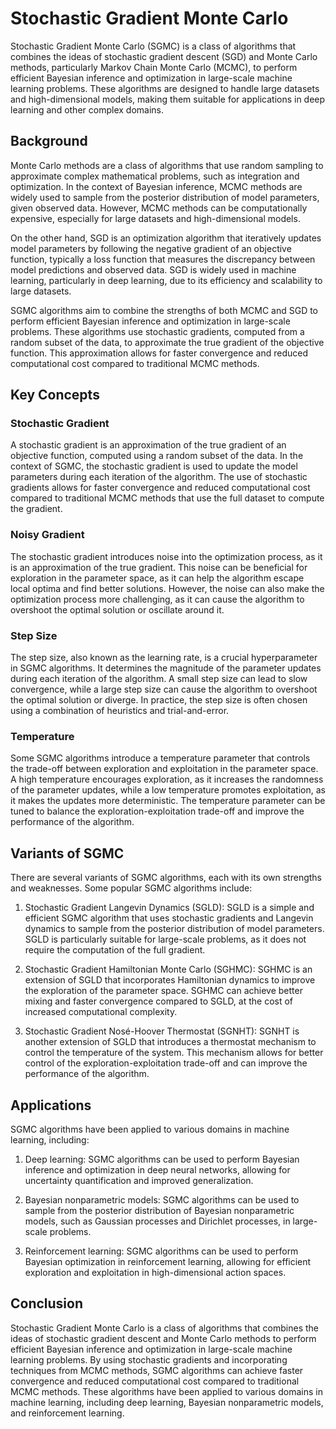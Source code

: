 # Stochastic Gradient Monte Carlo

Stochastic Gradient Monte Carlo (SGMC) is a class of algorithms that combines the ideas of stochastic gradient descent (SGD) and Monte Carlo methods, particularly Markov Chain Monte Carlo (MCMC), to perform efficient Bayesian inference and optimization in large-scale machine learning problems. These algorithms are designed to handle large datasets and high-dimensional models, making them suitable for applications in deep learning and other complex domains.

## Background

Monte Carlo methods are a class of algorithms that use random sampling to approximate complex mathematical problems, such as integration and optimization. In the context of Bayesian inference, MCMC methods are widely used to sample from the posterior distribution of model parameters, given observed data. However, MCMC methods can be computationally expensive, especially for large datasets and high-dimensional models.

On the other hand, SGD is an optimization algorithm that iteratively updates model parameters by following the negative gradient of an objective function, typically a loss function that measures the discrepancy between model predictions and observed data. SGD is widely used in machine learning, particularly in deep learning, due to its efficiency and scalability to large datasets.

SGMC algorithms aim to combine the strengths of both MCMC and SGD to perform efficient Bayesian inference and optimization in large-scale problems. These algorithms use stochastic gradients, computed from a random subset of the data, to approximate the true gradient of the objective function. This approximation allows for faster convergence and reduced computational cost compared to traditional MCMC methods.

## Key Concepts

### Stochastic Gradient

A stochastic gradient is an approximation of the true gradient of an objective function, computed using a random subset of the data. In the context of SGMC, the stochastic gradient is used to update the model parameters during each iteration of the algorithm. The use of stochastic gradients allows for faster convergence and reduced computational cost compared to traditional MCMC methods that use the full dataset to compute the gradient.

### Noisy Gradient

The stochastic gradient introduces noise into the optimization process, as it is an approximation of the true gradient. This noise can be beneficial for exploration in the parameter space, as it can help the algorithm escape local optima and find better solutions. However, the noise can also make the optimization process more challenging, as it can cause the algorithm to overshoot the optimal solution or oscillate around it.

### Step Size

The step size, also known as the learning rate, is a crucial hyperparameter in SGMC algorithms. It determines the magnitude of the parameter updates during each iteration of the algorithm. A small step size can lead to slow convergence, while a large step size can cause the algorithm to overshoot the optimal solution or diverge. In practice, the step size is often chosen using a combination of heuristics and trial-and-error.

### Temperature

Some SGMC algorithms introduce a temperature parameter that controls the trade-off between exploration and exploitation in the parameter space. A high temperature encourages exploration, as it increases the randomness of the parameter updates, while a low temperature promotes exploitation, as it makes the updates more deterministic. The temperature parameter can be tuned to balance the exploration-exploitation trade-off and improve the performance of the algorithm.

## Variants of SGMC

There are several variants of SGMC algorithms, each with its own strengths and weaknesses. Some popular SGMC algorithms include:

1. Stochastic Gradient Langevin Dynamics (SGLD): SGLD is a simple and efficient SGMC algorithm that uses stochastic gradients and Langevin dynamics to sample from the posterior distribution of model parameters. SGLD is particularly suitable for large-scale problems, as it does not require the computation of the full gradient.

2. Stochastic Gradient Hamiltonian Monte Carlo (SGHMC): SGHMC is an extension of SGLD that incorporates Hamiltonian dynamics to improve the exploration of the parameter space. SGHMC can achieve better mixing and faster convergence compared to SGLD, at the cost of increased computational complexity.

3. Stochastic Gradient Nosé-Hoover Thermostat (SGNHT): SGNHT is another extension of SGLD that introduces a thermostat mechanism to control the temperature of the system. This mechanism allows for better control of the exploration-exploitation trade-off and can improve the performance of the algorithm.

## Applications

SGMC algorithms have been applied to various domains in machine learning, including:

1. Deep learning: SGMC algorithms can be used to perform Bayesian inference and optimization in deep neural networks, allowing for uncertainty quantification and improved generalization.

2. Bayesian nonparametric models: SGMC algorithms can be used to sample from the posterior distribution of Bayesian nonparametric models, such as Gaussian processes and Dirichlet processes, in large-scale problems.

3. Reinforcement learning: SGMC algorithms can be used to perform Bayesian optimization in reinforcement learning, allowing for efficient exploration and exploitation in high-dimensional action spaces.

## Conclusion

Stochastic Gradient Monte Carlo is a class of algorithms that combines the ideas of stochastic gradient descent and Monte Carlo methods to perform efficient Bayesian inference and optimization in large-scale machine learning problems. By using stochastic gradients and incorporating techniques from MCMC methods, SGMC algorithms can achieve faster convergence and reduced computational cost compared to traditional MCMC methods. These algorithms have been applied to various domains in machine learning, including deep learning, Bayesian nonparametric models, and reinforcement learning.
